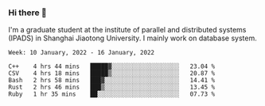 ### Hi there 👋

I'm a graduate student at the institute of parallel and distributed systems (IPADS) in Shanghai Jiaotong University. I mainly work on database system.

<!--START_SECTION:waka-->
```text
Week: 10 January, 2022 - 16 January, 2022

C++    4 hrs 44 mins   █████▓░░░░░░░░░░░░░░░░░░░   23.04 % 
CSV    4 hrs 18 mins   █████▒░░░░░░░░░░░░░░░░░░░   20.87 % 
Bash   2 hrs 58 mins   ███▓░░░░░░░░░░░░░░░░░░░░░   14.41 % 
Rust   2 hrs 46 mins   ███▒░░░░░░░░░░░░░░░░░░░░░   13.45 % 
Ruby   1 hr 35 mins    ██░░░░░░░░░░░░░░░░░░░░░░░   07.73 % 
```
<!--END_SECTION:waka-->

<!--
**yqmmm/yqmmm** is a ✨ _special_ ✨ repository because its `README.md` (this file) appears on your GitHub profile.

Here are some ideas to get you started:

- 🔭 I’m currently working on ...
- 🌱 I’m currently learning ...
- 👯 I’m looking to collaborate on ...
- 🤔 I’m looking for help with ...
- 💬 Ask me about ...
- 📫 How to reach me: ...
- 😄 Pronouns: ...
- ⚡ Fun fact: ...
-->
